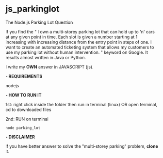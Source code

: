 # js_parkinglot
The Node.js Parking Lot Question

If you find the 
"
I own a multi-storey parking lot that can hold up to 'n' cars at any given point in time.
Each slot is given a number starting at 1 increasing with increasing distance from the
entry point in steps of one. I want to create an automated ticketing system that allows
my customers to use my parking lot without human intervention.
"
keyword on Google. It results almost written in Java or Python.

I write my **OWN** answer in JAVASCRIPT (js).

**- REQUIREMENTS**

nodejs


**- HOW TO RUN IT**

1st:  right click inside the folder then run in terminal (linux)
OR
open terminal, cd to downloaded files

2nd: RUN on terminal
```
node parking_lot
```

**- DISCLAIMER**

if you have better answer to solve the "multi-storey parking" problem, **clone** it.
